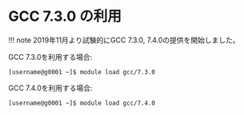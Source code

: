 # GCC 7.3.0 の利用

!!! note
    2019年11月より試験的にGCC 7.3.0, 7.4.0の提供を開始しました。

GCC 7.3.0を利用する場合:

```
[username@g0001 ~]$ module load gcc/7.3.0
```

GCC 7.4.0を利用する場合:

```
[username@g0001 ~]$ module load gcc/7.4.0
```

